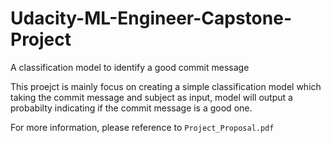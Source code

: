 # Udacity-ML-Engineer-Capstone-Project
A classification model to identify a good commit message

This proejct is mainly focus on creating a simple classification model which taking the commit message and subject as input, model will output a probabilty indicating if the commit message is a good one.

For more information, please reference to `Project_Proposal.pdf`

